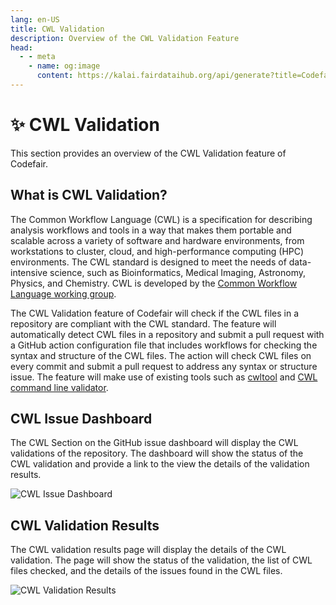 ```yaml
---
lang: en-US
title: CWL Validation
description: Overview of the CWL Validation Feature
head:
  - - meta
    - name: og:image
      content: https://kalai.fairdataihub.org/api/generate?title=Codefair%20Documentation&description=CWL%20Validation&app=codefair&org=fairdataihub
---
```


# :sparkles: CWL Validation

This section provides an overview of the CWL Validation feature of Codefair.

## What is CWL Validation?

The Common Workflow Language (CWL) is a specification for describing analysis workflows and tools in a way that makes them portable and scalable across a variety of software and hardware environments, from workstations to cluster, cloud, and high-performance computing (HPC) environments. The CWL standard is designed to meet the needs of data-intensive science, such as Bioinformatics, Medical Imaging, Astronomy, Physics, and Chemistry. CWL is developed by the [Common Workflow Language working group](https://www.commonwl.org/).

The CWL Validation feature of Codefair will check if the CWL files in a repository are compliant with the CWL standard. The feature will automatically detect CWL files in a repository and submit a pull request with a GitHub action configuration file that includes workflows for checking the syntax and structure of the CWL files. The action will check CWL files on every commit and submit a pull request to address any syntax or structure issue. The feature will make use of existing tools such as [cwltool](https://cwltool.readthedocs.io/en/stable/) and [CWL command line validator](https://cwltool.readthedocs.io/en/stable/cli.html#cmdoption-cwltool-validate).

## CWL Issue Dashboard

The CWL Section on the GitHub issue dashboard will display the CWL validations of the repository. The dashboard will show the status of the CWL validation and provide a link to the view the details of the validation results.

![CWL Issue Dashboard](/cwl-dashboard.png)

## CWL Validation Results

The CWL validation results page will display the details of the CWL validation. The page will show the status of the validation, the list of CWL files checked, and the details of the issues found in the CWL files.

![CWL Validation Results](/cwl-results-ui.png)
